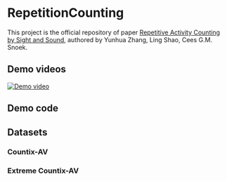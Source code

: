 # RepetitionCounting

This project is the official repository of paper [Repetitive Activity Counting by Sight and Sound](https://arxiv.org/abs/2103.13096), authored
by Yunhua Zhang, Ling Shao, Cees G.M. Snoek. 

## Demo videos


[![Demo video](https://user-images.githubusercontent.com/22721775/112766834-dfe46e00-9013-11eb-8671-d3243d0f78a6.png)](https://user-images.githubusercontent.com/22721775/112766700-2c7b7980-9013-11eb-8667-95ce6ec31067.mp4 "Demo video")

## Demo code

## Datasets

### Countix-AV

### Extreme Countix-AV
